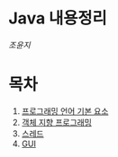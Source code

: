 Java 내용정리
=============
*조윤지*

# 목차
  1. [프로그래밍 언어 기본 요소](#프로그래밍-언어-기본-요소)
  2. [객체 지향 프로그래밍](#객체-지향-프로그래밍)
  3. [스레드](#스레드)
  4. [GUI](#GUI)

